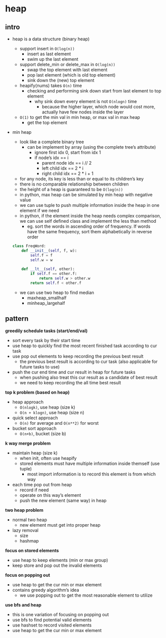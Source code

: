# heap

## intro

- heap is a data structure (binary heap)
    - support insert in `O(log(n))`
        - insert as last element
        - swim up the last element
    - support delete_min or delete_max in `O(log(n))`
        - swap the top element with last element
        - pop last element (which is old top element)
        - sink down the (new) top element
    - heapify(nums) takes `O(n)` time
        - checking and performing sink down start from last element to top element
            - why sink down every element is not `O(nlogn)` time
                - because the higher layer, which node would cost more, actually have few nodes inside the layer
    - `O(1)` to get the min val in min heap, or max val in max heap
        - get the top element
- min heap
    - look like a complete binary tree
        - can be implement by array (using the complete tree’s attribute)
            - ignore first idx 0, start from idx 1
            - if node’s idx == i
                - parent node idx == i // 2
                - left child idx == 2 * i
                - right child idx == 2 * i + 1
    - for any node, its key is less than or equal to its children’s key
    - there is no comparable relationship between children
    - the height of a heap is guaranteed to be `O(log(n))`
    - in python, max heap can be simulated by min heap with negative value
    - we can use tuple to push multiple information inside the heap in one element if we need
    - in python, if the element inside the heap needs complex comparison, we can use self defined class and implement the less than method
        - eg. sort the words in ascending order of frequency. If words have the same frequency, sort them alphabetically in reverse order
    
    ```python
    class FreqWord:
        def __init__(self, f, w):
            self.f = f
            self.w = w
        
        def __lt__(self, other):
            if self.f == other.f:
                return self.w > other.w
            return self.f < other.f
    ```
    
    - we can use two heap to find median
        - maxheap_smallhalf
        - minheap_largehalf

## pattern

**greedily schedule tasks (start/end/val)**

- sort every task by their start time
- use heap to quickly find the most recent finished task according to cur task
- use pop out elements to keep recording the previous best result
  - the previous best result is according to cur task (also applicable for future tasks to use)
- push the cur end time and cur result in heap for future tasks
  - when pushing also treat this cur result as a candidate of best result
  - we need to keep recording the all time best result

**top k problem (based on heap)**

- heap approach
    - `O(nlogk)`, use heap (size k)
    - `O(n + klogn)`, use heap (size n)
- quick select approach
    - `O(n)` for average and `O(n**2)` for worst
- bucket sort approach
    - `O(n+b)`, bucket (size b)

**k way merge problem**

- maintain heap (size k)
    - when init, often use heapify
    - stored elements must have multiple information inside themself (use tuple)
        - most import information is to record this element is from which way
- each time pop out from heap
    - record if need
    - operate on this way’s element
    - push the new element (same way) in heap

**two heap problem**

- normal two heap
  - new element must get into proper heap
- lazy removal
    - size
    - hashmap

**focus on stored elements**

- use heap to keep elements (min or max group)
- keep store and pop out the invalid elements

**focus on popping out**

- use heap to get the cur min or max element
- contains greedy algorithm’s idea
    - we use popping out to get the most reasonable element to utilize

**use bfs and heap**

- this is one variation of focusing on popping out
- use bfs to find potential valid elements
- use hashset to record visited elements
- use heap to get the cur min or max element